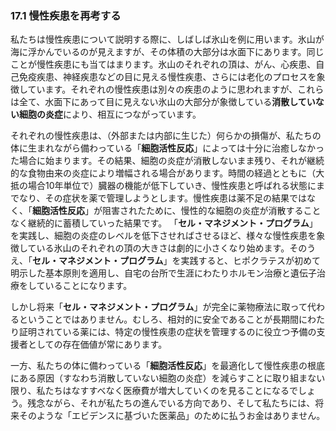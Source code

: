 ### 17.1 慢性疾患を再考する

私たちは慢性疾患について説明する際に、しばしば氷山を例に用います。氷山が海に浮かんでいるのが見えますが、その体積の大部分は水面下にあります。同じことが慢性疾患にも当てはまります。氷山のそれぞれの頂は、がん、心疾患、自己免疫疾患、神経疾患などの目に見える慢性疾患、さらには老化のプロセスを象徴しています。それぞれの慢性疾患は別々の疾患のように思われますが、これらは全て、水面下にあって目に見えない氷山の大部分が象徴している**消散していない細胞の炎症**により、相互につながっています。

それぞれの慢性疾患は、（外部または内部に生じた）何らかの損傷が、私たちの体に生まれながら備わっている「**細胞活性反応**」によっては十分に治癒しなかった場合に始まります。その結果、細胞の炎症が消散しないまま残り、それが継続的な食物由来の炎症により増幅される場合があります。時間の経過とともに（大抵の場合10年単位で）臓器の機能が低下していき、慢性疾患と呼ばれる状態にまでなり、その症状を薬で管理しようとします。慢性疾患は薬不足の結果ではなく、「**細胞活性反応**」が阻害されたために、慢性的な細胞の炎症が消散することなく継続的に蓄積していった結果です。
「**セル・マネジメント・プログラム**」を実践し、細胞の炎症のレベルを低下させればさせるほど、様々な慢性疾患を象徴している氷山のそれぞれの頂の大きさは劇的に小さくなり始めます。そのうえ、「**セル・マネジメント・プログラム**」を実践すると、ヒポクラテスが初めて明示した基本原則を適用し、自宅の台所で生涯にわたりホルモン治療と遺伝子治療をしていることになります。

しかし将来「**セル・マネジメント・プログラム**」が完全に薬物療法に取って代わるということではありません。むしろ、相対的に安全であることが長期間にわたり証明されている薬には、特定の慢性疾患の症状を管理するのに役立つ予備の支援者としての存在価値が常にあります。

一方、私たちの体に備わっている「**細胞活性反応**」を最適化して慢性疾患の根底にある原因（すなわち消散していない細胞の炎症）を減らすことに取り組まない限り、私たちはなすすべなく医療費が増大していくのを見ることになるでしょう。残念ながら、それが私たちの進んでいる方向であり、そして私たちには、将来そのような「エビデンスに基づいた医薬品」のために払うお金はありません。